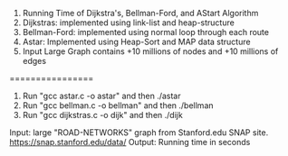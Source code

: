 1. Running Time of Dijkstra's, Bellman-Ford, and AStart Algorithm
2. Dijkstras: implemented using link-list and heap-structure
3. Bellman-Ford: implemented using normal loop through each route
4. Astar: Implemented using Heap-Sort and MAP data structure
5. Input Large Graph contains +10 millions of nodes and +10 millions of edges

================

1. Run "gcc astar.c -o astar" and then ./astar
2. Run "gcc bellman.c -o bellman" and then ./bellman
3. Run "gcc dijkstras.c -o dijk" and then ./dijk

Input: large "ROAD-NETWORKS" graph from Stanford.edu SNAP site. https://snap.stanford.edu/data/
Output: Running time in seconds
